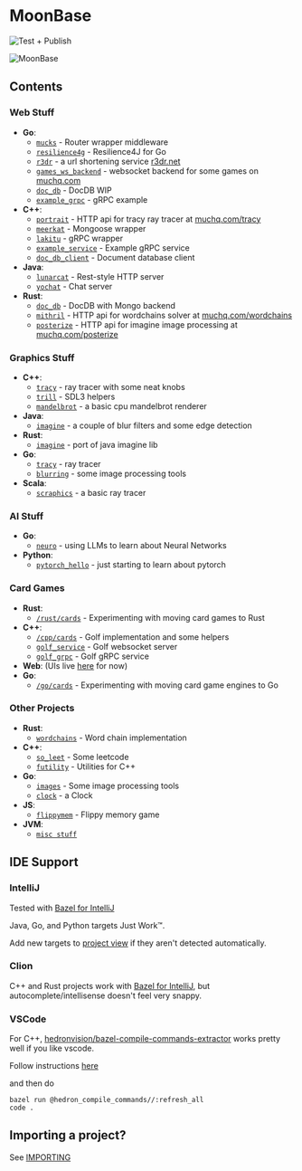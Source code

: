 # MoonBase

![Test + Publish](https://github.com/muchq/MoonBase/actions/workflows/publish.yml/badge.svg)

![MoonBase](static_content/moon.gif)

## Contents
### Web Stuff
- **Go**:
  - [`mucks`](go/mucks) - Router wrapper middleware
  - [`resilience4g`](go/resilience4g) - Resilience4J for Go
  - [`r3dr`](go/r3dr) - a url shortening service [r3dr.net](https://r3dr.net)
  - [`games_ws_backend`](go/games_ws_backend) - websocket backend for some games on [muchq.com](https://muchq.com)
  - [`doc_db`](go/doc_db) - DocDB WIP
  - [`example_grpc`](go/example_grpc) - gRPC example
- **C++**:
  - [`portrait`](cpp/portrait/) - HTTP api for tracy ray tracer at [muchq.com/tracy](https://muchq.com/tracy)
  - [`meerkat`](cpp/meerkat/) - Mongoose wrapper
  - [`lakitu`](cpp/lakitu) - gRPC wrapper
  - [`example_service`](cpp/example_service) - Example gRPC service
  - [`doc_db_client`](cpp/doc_db_client) - Document database client
- **Java**:
  - [`lunarcat`](jvm/src/main/java/com/muchq/lunarcat) - Rest-style HTTP server
  - [`yochat`](jvm/src/main/java/com/muchq/yochat) - Chat server
- **Rust**:
  - [`doc_db`](rust/doc_db) - DocDB with Mongo backend
  - [`mithril`](rust/mithril) - HTTP api for wordchains solver at [muchq.com/wordchains](https://muchq.com/wordchains)
  - [`posterize`](rust/posterize) - HTTP api for imagine image processing at [muchq.com/posterize](https://muchq.com/posterize)

### Graphics Stuff
- **C++**:
    - [`tracy`](cpp/tracy) - ray tracer with some neat knobs
    - [`trill`](cpp/trill) - SDL3 helpers
    - [`mandelbrot`](cpp/mandelbrot) - a basic cpu mandelbrot renderer
- **Java**:
    - [`imagine`](jvm/src/main/java/com/muchq/imagine) - a couple of blur filters and some edge detection
- **Rust**:
    - [`imagine`](rust/imagine) - port of java imagine lib
- **Go**:
    - [`tracy`](go/tracy) - ray tracer
    - [`blurring`](go/images) - some image processing tools
- **Scala**:
  - [`scraphics`](jvm/src/main/scala/com/muchq/scraphics) - a basic ray tracer

### AI Stuff
- **Go**:
  - [`neuro`](go/neuro) - using LLMs to learn about Neural Networks
- **Python**:
  - [`pytorch_hello`](python/pytorch_hello) - just starting to learn about pytorch

### Card Games
- **Rust**:
    - [`/rust/cards`](rust/cards) - Experimenting with moving card games to Rust
- **C++**:
    - [`/cpp/cards`](cpp/cards) - Golf implementation and some helpers
    - [`golf_service`](cpp/golf_service) - Golf websocket server
    - [`golf_grpc`](cpp/golf_grpc) - Golf gRPC service
- **Web**: (UIs live [here](https://github.com/muchq/muchq.github.io) for now)
- **Go**:
    - [`/go/cards`](go/cards) - Experimenting with moving card game engines to Go

### Other Projects
- **Rust**:
  - [`wordchains`](rust/wordchains) - Word chain implementation
- **C++**:
  - [`so_leet`](cpp/so_leet) - Some leetcode
  - [`futility`](cpp/futility) - Utilities for C++
- **Go**:
  - [`images`](go/images) - Some image processing tools
  - [`clock`](go/clock) - a Clock
- **JS**:
  - [`flippymem`](web/flippymem) - Flippy memory game
- **JVM**:
  - [`misc stuff`](jvm)

## IDE Support
### IntelliJ
Tested with [Bazel for IntelliJ](https://plugins.jetbrains.com/plugin/8609-bazel-for-intellij)

Java, Go, and Python targets Just Work™.

Add new targets to [project view](/.ijwb/.bazelproject) if they aren't detected automatically.

### Clion
C++ and Rust projects work with [Bazel for IntelliJ](https://plugins.jetbrains.com/plugin/8609-bazel-for-intellij), but autocomplete/intellisense doesn't feel very snappy.

### VSCode
For C++, [hedronvision/bazel-compile-commands-extractor](https://github.com/hedronvision/bazel-compile-commands-extractor) works pretty well if you like vscode.

Follow instructions [here](https://github.com/hedronvision/bazel-compile-commands-extractor#vscode)

and then do
```
bazel run @hedron_compile_commands//:refresh_all
code .
```

## Importing a project?
See [IMPORTING](./IMPORTING.md)

